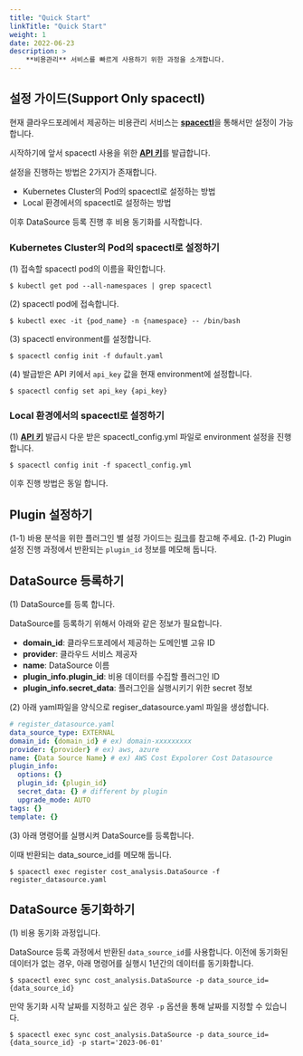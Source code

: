 ```yaml
---
title: "Quick Start"
linkTitle: "Quick Start"
weight: 1
date: 2022-06-23
description: >
    **비용관리** 서비스를 빠르게 사용하기 위한 과정을 소개합니다.
---
```


## 설정 가이드(Support Only spacectl)
현재 클라우드포레에서 제공하는 비용관리 서비스는 [**spacectl**](https://github.com/cloudforet-io/spacectl#install-and-set-up-spacectl)을 통해서만 설정이 가능합니다.

시작하기에 앞서 spacectl 사용을 위한 [**API 키**](https://cloudforet.io/ko/docs/guides/my-page/access-with-api-cli/)를 발급합니다.

설정을 진행하는 방법은 2가지가 존재합니다.
- Kubernetes Cluster의 Pod의 spacectl로 설정하는 방법
- Local 환경에서의 spacectl로 설정하는 방법

이후 DataSource 등록 진행 후 비용 동기화를 시작합니다.


### Kubernetes Cluster의 Pod의 spacectl로 설정하기

(1) 접속할 spacectl pod의 이름을 확인합니다.
```
$ kubectl get pod --all-namespaces | grep spacectl
```

(2) spacectl pod에 접속합니다.
```
$ kubectl exec -it {pod_name} -n {namespace} -- /bin/bash
```

(3) spacectl environment를 설정합니다.
```
$ spacectl config init -f dufault.yaml
```

(4) 발급받은 API 키에서 `api_key` 값을 현재 environment에 설정합니다.
```commandline
$ spacectl config set api_key {api_key}
```


### Local 환경에서의 spacectl로 설정하기

(1) [**API 키**](https://cloudforet.io/ko/docs/guides/my-page/access-with-api-cli/) 발급시 다운 받은 spacectl_config.yml 파일로 environment 설정을 진행합니다. 
```commandline
$ spacectl config init -f spacectl_config.yml
```

이후 진행 방법은 동일 합니다.

## Plugin 설정하기
(1-1) 바용 분석을 위한 플러그인 별 설정 가이드는 [링크](https://cloudforet.io/ko/docs/guides/plugins/cost-explorer-data-source/)를 참고해 주세요.
(1-2) Plugin 설정 진행 과정에서 반환되는 `plugin_id` 정보를 메모해 둡니다.


## DataSource 등록하기
(1) DataSource를 등록 합니다. 

DataSource를 등록하기 위해서 아래와 같은 정보가 필요합니다.
- **domain_id**: 클라우드포레에서 제공하는 도메인별 고유 ID
- **provider**: 클라우드 서비스 제공자
- **name**: DataSource 이름
- **plugin_info.plugin_id**: 비용 데이터를 수집할 플러그인 ID
- **plugin_info.secret_data**: 플러그인을 실행시키기 위한 secret 정보

(2) 아래 yaml파일을 양식으로 regiser_datasource.yaml 파일을 생성합니다.
```yaml
# register_datasource.yaml
data_source_type: EXTERNAL
domain_id: {domain_id} # ex) domain-xxxxxxxxx
provider: {provider} # ex) aws, azure
name: {Data Source Name} # ex) AWS Cost Expolorer Cost Datasource
plugin_info:
  options: {}
  plugin_id: {plugin_id}
  secret_data: {} # different by plugin 
  upgrade_mode: AUTO
tags: {}
template: {}

```

(3) 아래 명령어를 실행시켜 DataSource를 등록합니다.

이때 반환되는 data_source_id를 메모해 둡니다.
```
$ spacectl exec register cost_analysis.DataSource -f register_datasource.yaml
```


## DataSource 동기화하기

(1) 비용 동기화 과정입니다.

DataSource 등록 과정에서 반환된 `data_source_id`를 사용합니다.
이전에 동기화된 데이터가 없는 경우, 아래 명령어를 실행시 1년간의 데이터를 동기화합니다.
```commandline
$ spacectl exec sync cost_analysis.DataSource -p data_source_id={data_source_id}
```

만약 동기화 시작 날짜를 지정하고 싶은 경우 `-p` 옵션을 통해 날짜를 지정할 수 있습니다.
```commandline
$ spacectl exec sync cost_analysis.DataSource -p data_source_id={data_source_id} -p start='2023-06-01'
```